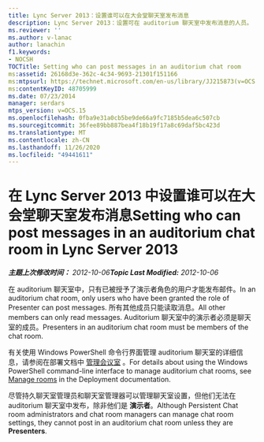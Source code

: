 ```yaml
---
title: Lync Server 2013：设置谁可以在大会堂聊天室发布消息
description: Lync Server 2013：设置可在 auditorium 聊天室中发布消息的人员。
ms.reviewer: ''
ms.author: v-lanac
author: lanachin
f1.keywords:
- NOCSH
TOCTitle: Setting who can post messages in an auditorium chat room
ms:assetid: 26168d3e-362c-4c34-9693-21301f151166
ms:mtpsurl: https://technet.microsoft.com/en-us/library/JJ215873(v=OCS.15)
ms:contentKeyID: 48705999
ms.date: 07/23/2014
manager: serdars
mtps_version: v=OCS.15
ms.openlocfilehash: 0fba9e31a0cb5be9de66a9fc7185b5dea6c507cb
ms.sourcegitcommit: 36fee89bb887bea4f18b19f17a8c69daf5bc423d
ms.translationtype: MT
ms.contentlocale: zh-CN
ms.lasthandoff: 11/26/2020
ms.locfileid: "49441611"
---
```

# <a name="setting-who-can-post-messages-in-an-auditorium-chat-room-in-lync-server-2013"></a><span data-ttu-id="5f323-103">在 Lync Server 2013 中设置谁可以在大会堂聊天室发布消息</span><span class="sxs-lookup"><span data-stu-id="5f323-103">Setting who can post messages in an auditorium chat room in Lync Server 2013</span></span>

<div data-xmlns="http://www.w3.org/1999/xhtml">

<div class="topic" data-xmlns="http://www.w3.org/1999/xhtml" data-msxsl="urn:schemas-microsoft-com:xslt" data-cs="https://msdn.microsoft.com/">

<div data-asp="https://msdn2.microsoft.com/asp">



</div>

<div id="mainSection">

<div id="mainBody"><span data-ttu-id="5f323-104">

<span> </span></span><span class="sxs-lookup"><span data-stu-id="5f323-104">

<span> </span></span></span>

<span data-ttu-id="5f323-105">_**主题上次修改时间：** 2012-10-06_</span><span class="sxs-lookup"><span data-stu-id="5f323-105">_**Topic Last Modified:** 2012-10-06_</span></span>

<span data-ttu-id="5f323-106">在 auditorium 聊天室中，只有已被授予了演示者角色的用户才能发布邮件。</span><span class="sxs-lookup"><span data-stu-id="5f323-106">In an auditorium chat room, only users who have been granted the role of Presenter can post messages.</span></span> <span data-ttu-id="5f323-107">所有其他成员只能读取消息。</span><span class="sxs-lookup"><span data-stu-id="5f323-107">All other members can only read messages.</span></span> <span data-ttu-id="5f323-108">Auditorium 聊天室中的演示者必须是聊天室的成员。</span><span class="sxs-lookup"><span data-stu-id="5f323-108">Presenters in an auditorium chat room must be members of the chat room.</span></span>

<span data-ttu-id="5f323-109">有关使用 Windows PowerShell 命令行界面管理 auditorium 聊天室的详细信息，请参阅在部署文档中 [管理会议室](manage-rooms.md) 。</span><span class="sxs-lookup"><span data-stu-id="5f323-109">For details about using the Windows PowerShell command-line interface to manage auditorium chat rooms, see [Manage rooms](manage-rooms.md) in the Deployment documentation.</span></span>

<span data-ttu-id="5f323-110">尽管持久聊天室管理员和聊天室管理器可以管理聊天室设置，但他们无法在 auditorium 聊天室中发布，除非他们是 **演示者**。</span><span class="sxs-lookup"><span data-stu-id="5f323-110">Although Persistent Chat room administrators and chat room managers can manage chat room settings, they cannot post in an auditorium chat room unless they are **Presenters**.</span></span>

<span data-ttu-id="5f323-111"></div>

<span> </span>

</div>

</div>

</span><span class="sxs-lookup"><span data-stu-id="5f323-111"></div>

<span> </span>

</div>

</div>

</span></span></div>

